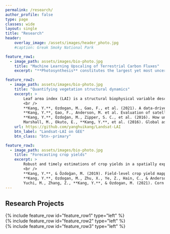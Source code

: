 ```yaml
---
permalink: /research/
author_profile: false
type: page
classes: wide
layout: single
title: "Research"
header:
    overlay_image: /assets/images/header_photo.jpg
    #caption: Greak Smoky National Park

feature_row1:
  - image_path: assets/images/bio-photo.jpg
    title: "Machine Learning Upscaling of Terrestrial Carbon Fluxes"
    excerpt: "**Photosynthesis** constitutes the largest yet most uncertain flux in the terrestrial carbon cycle. Ecosystem-level photosynthesis, often termed as Gross Primary Productivity (GPP), can be measured from networks of eddy covariance flux towers. Flux sites, however, are only sparsely and evenly distributed, and thus unable to inform the spatial and temporal dynamics of GPP at the global scale. Here we combine machine learning and physical constraints to upscale GPP measurements from flux tower sites to wall-to-wall global maps. We aim to reconstruct the temporal GPP dynamics induced by both climate (such as CO2) and land surface changes."

feature_row2:
  - image_path: assets/images/bio-photo.jpg
    title: "Quantifying vegetation structural dynamics"
    excerpt: >
        Leaf area index (LAI) is a structural biophysical variable describing the amount leaves that plant canopies have. Robust estimation of LAI is critical understand carbon, water, and enbergy exchange between plant, soil, atmosphere. I use statistical and machine learning approaches to quantify LAI from local to global scales at high (decametric) spatial resolutions and evaluate how uncertainties in LAI estimation impact the modeling of water fluxes. <br />
        <br />
        **Kang, Y.**, Ozdogan, M., Gao, F., et al. (2021). A data-driven approach to estimate leaf area index for Landsat images over the contiguous US. Remote Sensing of Environment, 258, 112383. [link](https://doi.org/10.1016/j.rse.2021.112383)  <br />
        **Kang, Y.**, Gao, F., Anderson, M. et al. Evaluation of satellite Leaf Area Index in California vineyards for improving water use estimation. Irrig Sci (2022). [link](https://doi.org/10.1007/s00271-022-00798-8) <br />
        **Kang, Y.**, Özdoğan, M., Zipper, S. C., et al. (2016). How universal is the relationship between remotely sensed vegetation indices and crop leaf area index? A global assessment. Remote Sensing, 8(7), 597. [link](https://doi.org/10.3390/rs8070597)  <br />
        Marshall, M., Okuto, E., **Kang, Y.**, et al. (2016). Global assessment of Vegetation Index and Phenology Lab (VIP) and Global Inventory Modeling and Mapping Studies (GIMMS) version 3 products. Biogeosciences, 13(3), 625–639. [link](https://doi.org/10.5194/bg-13-625-2016)      
    url: https://github.com/yanghuikang/Landsat-LAI
    btn_label: "Landsat-LAI on GEE"
    btn_class: "btn--primary"

feature_row3:
  - image_path: assets/images/bio-photo.jpg
    title: "Forecasting crop yields"
    excerpt: >
        Robust and timely estimations of crop yields in a spatially explicit manner provide essential information to farmers, private partners, and policy-makers. I employ both machine learning and crop growth modeling approaches to improve the accuracy and reliability of crop yield estimations across spatial scales over large areas.  For example, I developed a hierarchical data assimilation framework to combine mechanistic crop modeling and satellite observations to estimate crop yield at individual field levels in the Midwest US. I also explored the strength of novel machine/deep learning algorithms to provide a timely forecast of yields at county levels. <br /> 
        <br /> 
        **Kang, Y.**, & Özdoğan, M. (2019). Field-level crop yield mapping with Landsat using a hierarchical data assimilation approach. *Remote Sensing of Environment*, *228*, 144–163. [link](https://doi.org/10.1016/j.rse.2019.04.005) <br />
        **Kang, Y.**, Ozdogan, M., Zhu, X., Ye, Z., Hain, C., & Anderson, M. (2020). Comparative assessment of environmental variables and machine learning algorithms for maize yield prediction in the US Midwest. *Environmental Research Letters*, *15*(6). [link](https://doi.org/10.1088/1748-9326/ab7df9) <br/> 
        Yuchi, M., Zhang, Z., **Kang, Y.**, & Ozdogan, M. (2021). Corn yield prediction and uncertainty analysis based on remotely sensed variables using a Bayesian neural network approach. *Remote Sensing of Environment*, *258*, 112408. [link](https://doi.org/10.1016/j.rse.2021.112408)    
---
```


## Research Projects

{% include feature_row id="feature_row1" type="left" %}  
{% include feature_row id="feature_row2" type="left" %}  
{% include feature_row id="feature_row3" type="left" %}